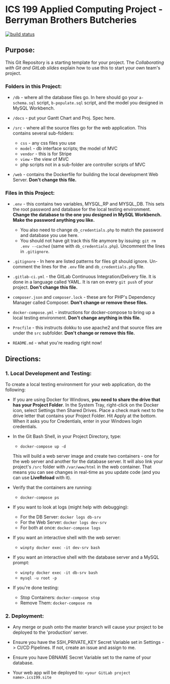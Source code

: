 # ICS 199 Applied Computing Project - Berryman Brothers Butcheries
[![build status](https://gitlab.camosun.bc.ca/ics199grp04/ics199-grp04-project/badges/master/build.svg)](https://gitlab.camosun.bc.ca/ics199grp04/ics199-grp04-project/commits/master)
## Purpose:
This Git Repository is a starting template for your project. The *Collaborating with Git and GitLab slides* explain how to use this to start your own team's project.

### Folders in this Project:

* `/db`  - where all the database files go. In here should go your `a-schema.sql` script, `b-populate.sql` script, and the model you designed in MySQL Workbench.

* `/docs` - put your Gantt Chart and Proj. Spec here.

* `/src` - where all the source files go for the web application. This contains several sub-folders:
    * `css` - any css files you use
    * `model` - db interface scripts; the model of MVC
    * `vendor` - this is for Stripe
    * `view` - the view of MVC
    * php scripts not in a sub-folder are controller scripts of MVC

* `/web` - contains the Dockerfile for building the local development Web Server. **Don't change this file.**

### Files in this Project:

* `.env` - this contains two variables, MYSQL\_RP and MYSQL\_DB. This sets the root password and database for the local testing environment. **Change the database to the one you designed in MySQL Workbench. Make the password anything you like.**
    * You also need to change `db_credentials.php` to match the password and database you use here.
    * You should not have git track this file anymore by issuing: `git rm .env --cached` (same with `db_credentials.php`). Uncomment the lines in `.gitignore`.

* `.gitignore` - In here are listed patterns for files git should ignore. Un-comment the lines for the `.env` file and `db_credentials.php` file.

* `.gitlab-ci.yml` - the GitLab Continuous Integration/Delivery file. It is done in a language called YAML. It is ran on every `git push` of your project. **Don't change this file.**

* `composer.json` and `composer.lock` - these are for PHP's Dependency Manager called Composer. **Don't change or remove these files.**

* `docker-compose.yml` - instructions for docker-compose to bring up a local testing environment. **Don't change anything in this file.**

* `Procfile` - this instructs dokku to use apache2 and that source files are under the `src` subfolder. **Don't change or remove this file.**

* `README.md` - what you're reading right now!


## Directions:

### 1. Local Development and Testing:

To create a local testing environment for your web application, do the following:

* If you are using Docker for Windows, **you need to share the drive that has your Project Folder**. In the System Tray, right-click on the Docker icon, select Settings then Shared Drives. Place a check mark next to the drive letter that contains your Project Folder. Hit Apply at the bottom. When it asks you for Credentials, enter in your Windows login credentials.

* In the Git Bash Shell, in your Project Directory, type:

    * `docker-compose up -d`
    
    This will build a web server image and create two containers -
         one for the web server and another for the database server. It will also link your project's `/src` folder with `/var/www/html` in the web container. That means you can see changes in real-time as you update code (and you can use **LiveReload** with it).

* Verify that the containers are running:

    * `docker-compose ps`

* If you want to look at logs (might help with debugging):

    * For the DB Server: `docker logs db-srv`
    * For the Web Server: `docker logs dev-srv`
    * For both at once: `docker-compose logs`

* If you want an interactive shell with the web server:

    * `winpty docker exec -it dev-srv bash`

* If you want an interactive shell with the database server and a MySQL prompt:

    * `winpty docker exec -it db-srv bash`
    * `mysql -u root -p`

* If you're done testing:

    * Stop Containers: `docker-compose stop`
    * Remove Them: `docker-compose rm`


### 2. Deployment:

* Any merge or push onto the master branch will cause your project to be deployed to the 'production' server.

* Ensure you have the SSH\_PRIVATE\_KEY Secret Variable set in Settings -> CI/CD Pipelines. If not, create an issue and assign to me.

* Ensure you have DBNAME Secret Variable set to the name of your database.

* Your web app will be deployed to: `<your GitLab project name>.ics199.site`
